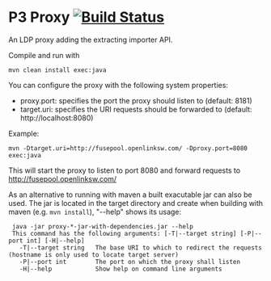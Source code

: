 # P3 Proxy [![Build Status](https://travis-ci.org/fusepoolP3/p3-proxy.svg?branch=master)](https://travis-ci.org/fusepoolP3/p3-proxy)

An LDP proxy adding the extracting importer API.

Compile and run with

    mvn clean install exec:java

You can configure the proxy with the following system properties:

 - proxy.port: specifies the port the proxy should listen to (default: 8181)
 - target.uri: specifies the URI requests should be forwarded to (default: http://localhost:8080)

Example:

    mvn -Dtarget.uri=http://fusepool.openlinksw.com/ -Dproxy.port=8080 exec:java

This will start the proxy to listen to port 8080 and forward requests to http://fusepool.openlinksw.com/

As an alternative to running with maven a built exacutable jar can also be used. The 
jar is located in the target directory and create when building with maven (e.g. `mvn install`), "--help" shows its usage:

     java -jar proxy-*-jar-with-dependencies.jar --help
     This command has the following arguments: [-T|--target string] [-P|--port int] [-H|--help] 
       -T|--target string   The base URI to which to redirect the requests (hostname is only used to locate target server)
       -P|--port int        The port on which the proxy shall listen
       -H|--help            Show help on command line arguments
